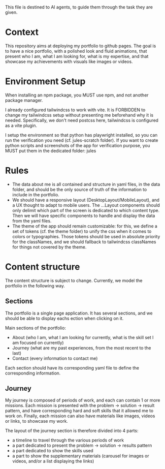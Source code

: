 This file is destined to AI agents, to guide them through the task they are given.

# Context

This repository aims at deploying my portfolio to github pages.
The goal is to have a nice portfolio, with a polished look and fluid animations,
that present who I am, what I am looking for, what is my expertise, and
that showcase my achievements with visuals like images or videos.

# Environment Setup

When installing an npm package, you MUST use npm, and not another package manager.

I already configured tailwindcss to work with vite. It is FORBIDDEN to change my tailwindcss setup without presenting me beforehand why it is needed. Specifically, we don't need postcss here, tailwindcss is configured as a vite plugin.

I setup the environment so that python has playwright installed, so you can run the verification you need (cf. jules-scratch folder).
If you want to create python scripts and screenshots of the app for verification purpose, you MUST put them in the dedicated folder: jules

# Rules

- The data about me is all contained and structure in yaml files, in the data folder, and should be the only source of truth of the information to include in the portfolio.
- We should have a responsive layout (DesktopLayout/MobileLayout), and a UX thought to adapt to mobile users. The ...Layout components should only delimit which part of the screen is dedicated to which content type. Then we will have specific components to handle and display the data from the yaml files.
- The theme of the app should remain customizable: for this, we define a set of tokens (cf. the theme folder) to unify the css when it comes to colors or typographies. Those tokens should be used in absolute priority for the classNames, and we should fallback to tailwindcss classNames for things not covered by the theme.

# Content structure

The content structure is subject to change. Currently, we model the portfolio in the following way.

## Sections

The portfolio is a single page application. It has several sections, and we should be able to display eachs ection when clicking on it.

Main sections of the portfolio:

- About (who I am, what I am looking for currently, what is the skill set I am focused on currently)
- Journey (what are my past experiences, from the most recent to the last)
- Contact (every information to contact me)

Each section should have its corresponding yaml file to define the corresponding information.

## Journey

My journey is composed of periods of work, and each can contain 1 or more missions. Each mission is presented with the problem -> solution -> result pattern, and have corresponding hard and soft skills that it allowed me to work on. Finally, each mission can also have materials like images, videos or links, to showcase my work.

The layout of the journey section is therefore divided into 4 parts:

- a timeline to travel through the various periods of work
- a part dedicated to present the problem -> solution -> results pattern
- a part dedicated to show the skills used
- a part to show the supplementary materials (carousel for images or videos, and/or a list displaying the links)
